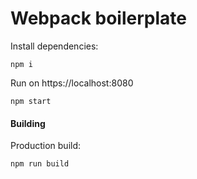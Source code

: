 # Webpack boilerplate

Install dependencies:
```
npm i
```

Run on https://localhost:8080
```
npm start
```

#### Building

Production build:
```
npm run build
```
